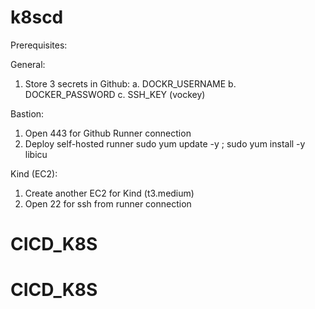 # k8scd

Prerequisites:

General:
1. Store 3 secrets in Github:
    a. DOCKR_USERNAME
    b. DOCKER_PASSWORD
    c. SSH_KEY (vockey)

Bastion:

1. Open 443 for Github Runner connection
2. Deploy self-hosted runner
sudo yum update -y ; sudo yum install -y libicu


Kind (EC2):

1. Create another EC2 for Kind (t3.medium)
2. Open 22 for ssh from runner connection

# CICD_K8S
# CICD_K8S
